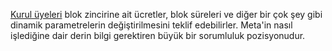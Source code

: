 [Kurul üyeleri](introduction/committee) blok zincirine ait ücretler, blok süreleri  ve diğer bir çok şey gibi dinamik parametrelerin değiştirilmesini teklif edebilirler. Meta'in nasıl işlediğine dair derin bilgi gerektiren büyük bir sorumluluk pozisyonudur.